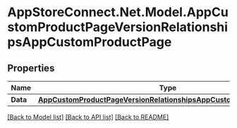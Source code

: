 # AppStoreConnect.Net.Model.AppCustomProductPageVersionRelationshipsAppCustomProductPage

## Properties

Name | Type | Description | Notes
------------ | ------------- | ------------- | -------------
**Data** | [**AppCustomProductPageVersionRelationshipsAppCustomProductPageData**](AppCustomProductPageVersionRelationshipsAppCustomProductPageData.md) |  | [optional] 

[[Back to Model list]](../README.md#documentation-for-models) [[Back to API list]](../README.md#documentation-for-api-endpoints) [[Back to README]](../README.md)

